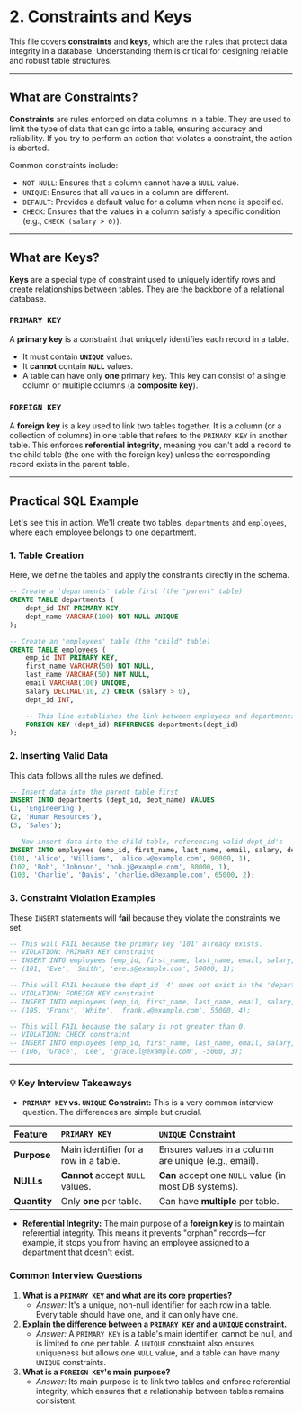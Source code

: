# 2. Constraints and Keys

This file covers **constraints** and **keys**, which are the rules that protect data integrity in a database. Understanding them is critical for designing reliable and robust table structures.

---

## What are Constraints?

**Constraints** are rules enforced on data columns in a table. They are used to limit the type of data that can go into a table, ensuring accuracy and reliability. If you try to perform an action that violates a constraint, the action is aborted.

Common constraints include:
* `NOT NULL`: Ensures that a column cannot have a `NULL` value.
* `UNIQUE`: Ensures that all values in a column are different.
* `DEFAULT`: Provides a default value for a column when none is specified.
* `CHECK`: Ensures that the values in a column satisfy a specific condition (e.g., `CHECK (salary > 0)`).

---

## What are Keys?

**Keys** are a special type of constraint used to uniquely identify rows and create relationships between tables. They are the backbone of a relational database.

### `PRIMARY KEY`
A **primary key** is a constraint that uniquely identifies each record in a table.
* It must contain **`UNIQUE`** values.
* It **cannot** contain **`NULL`** values.
* A table can have only **one** primary key. This key can consist of a single column or multiple columns (a **composite key**).

### `FOREIGN KEY`
A **foreign key** is a key used to link two tables together. It is a column (or a collection of columns) in one table that refers to the `PRIMARY KEY` in another table. This enforces **referential integrity**, meaning you can't add a record to the child table (the one with the foreign key) unless the corresponding record exists in the parent table.



---

## Practical SQL Example

Let's see this in action. We'll create two tables, `departments` and `employees`, where each employee belongs to one department.

### 1. Table Creation
Here, we define the tables and apply the constraints directly in the schema.

```sql
-- Create a 'departments' table first (the "parent" table)
CREATE TABLE departments (
    dept_id INT PRIMARY KEY,
    dept_name VARCHAR(100) NOT NULL UNIQUE
);

-- Create an 'employees' table (the "child" table)
CREATE TABLE employees (
    emp_id INT PRIMARY KEY,
    first_name VARCHAR(50) NOT NULL,
    last_name VARCHAR(50) NOT NULL,
    email VARCHAR(100) UNIQUE,
    salary DECIMAL(10, 2) CHECK (salary > 0),
    dept_id INT,

    -- This line establishes the link between employees and departments
    FOREIGN KEY (dept_id) REFERENCES departments(dept_id)
);
```

### 2. Inserting Valid Data
This data follows all the rules we defined.

```sql
-- Insert data into the parent table first
INSERT INTO departments (dept_id, dept_name) VALUES
(1, 'Engineering'),
(2, 'Human Resources'),
(3, 'Sales');

-- Now insert data into the child table, referencing valid dept_id's
INSERT INTO employees (emp_id, first_name, last_name, email, salary, dept_id) VALUES
(101, 'Alice', 'Williams', 'alice.w@example.com', 90000, 1),
(102, 'Bob', 'Johnson', 'bob.j@example.com', 80000, 1),
(103, 'Charlie', 'Davis', 'charlie.d@example.com', 65000, 2);
```

### 3. Constraint Violation Examples
These `INSERT` statements will **fail** because they violate the constraints we set.

```sql
-- This will FAIL because the primary key '101' already exists.
-- VIOLATION: PRIMARY KEY constraint
-- INSERT INTO employees (emp_id, first_name, last_name, email, salary, dept_id) VALUES
-- (101, 'Eve', 'Smith', 'eve.s@example.com', 50000, 1);

-- This will FAIL because the dept_id '4' does not exist in the 'departments' table.
-- VIOLATION: FOREIGN KEY constraint
-- INSERT INTO employees (emp_id, first_name, last_name, email, salary, dept_id) VALUES
-- (105, 'Frank', 'White', 'frank.w@example.com', 55000, 4);

-- This will FAIL because the salary is not greater than 0.
-- VIOLATION: CHECK constraint
-- INSERT INTO employees (emp_id, first_name, last_name, email, salary, dept_id) VALUES
-- (106, 'Grace', 'Lee', 'grace.l@example.com', -5000, 3);
```

---

### 💡 Key Interview Takeaways

* **`PRIMARY KEY` vs. `UNIQUE` Constraint:** This is a very common interview question. The differences are simple but crucial.

| Feature | `PRIMARY KEY` | `UNIQUE` Constraint |
| :--- | :--- | :--- |
| **Purpose** | Main identifier for a row in a table. | Ensures values in a column are unique (e.g., email). |
| **NULLs** | **Cannot** accept `NULL` values. | **Can** accept one `NULL` value (in most DB systems). |
| **Quantity** | Only **one** per table. | Can have **multiple** per table. |

* **Referential Integrity:** The main purpose of a **foreign key** is to maintain referential integrity. This means it prevents "orphan" records—for example, it stops you from having an employee assigned to a department that doesn't exist.

### Common Interview Questions

1.  **What is a `PRIMARY KEY` and what are its core properties?**
    * *Answer:* It's a unique, non-null identifier for each row in a table. Every table should have one, and it can only have one.
2.  **Explain the difference between a `PRIMARY KEY` and a `UNIQUE` constraint.**
    * *Answer:* A `PRIMARY KEY` is a table's main identifier, cannot be null, and is limited to one per table. A `UNIQUE` constraint also ensures uniqueness but allows one `NULL` value, and a table can have many `UNIQUE` constraints.
3.  **What is a `FOREIGN KEY`'s main purpose?**
    * *Answer:* Its main purpose is to link two tables and enforce referential integrity, which ensures that a relationship between tables remains consistent.
